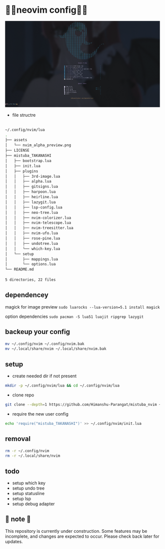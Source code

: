 # 🌸🌸neovim config🌸🌸

![nvim preview](./assets/nvim_alpha_preview.png)
 


* file structre

```bash

~/.config/nvim/lua
.
├── assets
│   └── nvim_alpha_preview.png
├── LICENSE
├── mistuba_TAKANASHI
│   ├── bootstrap.lua
│   ├── init.lua
│   ├── plugins
│   │   ├── 3rd-image.lua
│   │   ├── alpha.lua
│   │   ├── gitsigns.lua
│   │   ├── harpoon.lua
│   │   ├── heirline.lua
│   │   ├── lazygit.lua
│   │   ├── lsp-config.lua
│   │   ├── neo-tree.lua
│   │   ├── nvim-colorizer.lua
│   │   ├── nvim-telescope.lua
│   │   ├── nvim-treesitter.lua
│   │   ├── nvim-ufo.lua
│   │   ├── rose-pine.lua
│   │   ├── undotree.lua
│   │   └── which-key.lua
│   └── setup
│       ├── mappings.lua
│       └── options.lua
└── README.md

5 directories, 22 files

```

## dependencey

magick for image preview
`sudo luarocks --lua-version=5.1 install magick`

option dependencies
`sudo pacman -S lua51 luajit ripgrep lazygit`

## backeup your config
``` bash 
mv ~/.config/nvim ~/.config/nvim.bak
mv ~/.local/share/nvim ~/.local/share/nvim.bak
```


## setup 

* create needed dir if not present 
```bash
mkdir -p ~/.config/nvim/lua && cd ~/.config/nvim/lua
```

* clone repo
```bash
git clone --depth=1 https://github.com/Himanshu-Parangat/mistuba_nvim ~/.config/nvim/lua
```

* require the new user config 
```bash
echo 'require("mistuba_TAKANASHI")' >> ~/.config/nvim/init.lua
```

## removal 
```bash
rm -r ~/.config/nvim 
rm -r ~/.local/share/nvim 
```


## todo 
* setup which key
* setup undo tree
* setup statusline
* setup lsp
* setup debug adapter


## 🚧 note 🚧 
This repository is currently under construction. 
Some features may be incomplete, and changes are expected to occur.
Please check back later for updates.
